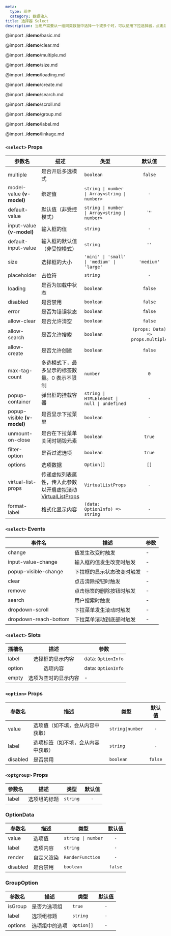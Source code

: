 ```yaml
meta:
  type: 组件
  category: 数据输入
title: 选择器 Select
description: 当用户需要从一组同类数据中选择一个或多个时，可以使用下拉选择器，点击后选择对应项。
```

@import ./__demo__/basic.md

@import ./__demo__/clear.md

@import ./__demo__/multiple.md

@import ./__demo__/size.md

@import ./__demo__/loading.md

@import ./__demo__/create.md

@import ./__demo__/search.md

@import ./__demo__/scroll.md

@import ./__demo__/group.md

@import ./__demo__/label.md

@import ./__demo__/linkage.md


### `<select>` Props

|参数名|描述|类型|默认值|
|---|---|---|:---:|
|multiple|是否开启多选模式|`boolean`|`false`|
|model-value **(v-model)**|绑定值|`string \| number \| Array<string \| number>`|`-`|
|default-value|默认值（非受控模式）|`string \| number \| Array<string \| number>`|`'' | []`|
|input-value **(v-model)**|输入框的值|`string`|`-`|
|default-input-value|输入框的默认值（非受控模式）|`string`|`''`|
|size|选择框的大小|`'mini' \| 'small' \| 'medium' \| 'large'`|`'medium'`|
|placeholder|占位符|`string`|`-`|
|loading|是否为加载中状态|`boolean`|`false`|
|disabled|是否禁用|`boolean`|`false`|
|error|是否为错误状态|`boolean`|`false`|
|allow-clear|是否允许清空|`boolean`|`false`|
|allow-search|是否允许搜索|`boolean`|`(props: Data) => props.multiple`|
|allow-create|是否允许创建|`boolean`|`false`|
|max-tag-count|多选模式下，最多显示的标签数量。0 表示不限制|`number`|`0`|
|popup-container|弹出框的挂载容器|`string \| HTMLElement \| null \| undefined`|`-`|
|popup-visible **(v-model)**|是否显示下拉菜单|`boolean`|`-`|
|unmount-on-close|是否在下拉菜单关闭时销毁元素|`boolean`|`true`|
|filter-option|是否过滤选项|`boolean`|`true`|
|options|选项数据|`Option[]`|`[]`|
|virtual-list-props|传递虚拟列表属性，传入此参数以开启虚拟滚动 [VirtualListProps](#virtuallistprops)|`VirtualListProps`|`-`|
|format-label|格式化显示内容|`(data: OptionInfo) => string`|`-`|
### `<select>` Events

|事件名|描述|参数|
|---|---|---|
|change|值发生改变时触发|-|
|input-value-change|输入框的值发生改变时触发|-|
|popup-visible-change|下拉框的显示状态改变时触发|-|
|clear|点击清除按钮时触发|-|
|remove|点击标签的删除按钮时触发|-|
|search|用户搜索时触发|-|
|dropdown-scroll|下拉菜单发生滚动时触发|-|
|dropdown-reach-bottom|下拉菜单滚动到底部时触发|-|
### `<select>` Slots

|插槽名|描述|参数|
|---|:---:|---|
|label|选择框的显示内容|data: `OptionInfo`|
|option|选项内容|data: `OptionInfo`|
|empty|选项为空时的显示内容|-|




### `<option>` Props

|参数名|描述|类型|默认值|
|---|---|---|:---:|
|value|选项值（如不填，会从内容中获取）|`string\|number`|`-`|
|label|选项标签（如不填，会从内容中获取）|`string`|`-`|
|disabled|是否禁用|`boolean`|`false`|




### `<optgroup>` Props

|参数名|描述|类型|默认值|
|---|---|---|:---:|
|label|选项组的标题|`string`|`-`|




### OptionData

|参数名|描述|类型|默认值|
|---|---|---|:---:|
|value|选项值|`string \| number`|`-`|
|label|选项内容|`string`|`-`|
|render|自定义渲染|`RenderFunction`|`-`|
|disabled|是否禁用|`boolean`|`false`|



### GroupOption

|参数名|描述|类型|默认值|
|---|---|---|:---:|
|isGroup|是否为选项组|`true`|`-`|
|label|选项组标题|`string`|`-`|
|options|选项组中的选项|`Option[]`|`-`|



